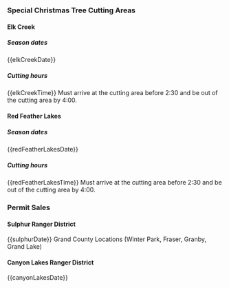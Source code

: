 [comment]: <> ({{elkCreekDate}}, {{elkCreekTime}} etc are replaced with the values in the christmasTreesForests table cutting_areas JSON in the database and include special formatting.)

### Special Christmas Tree Cutting Areas

#### Elk Creek

##### Season dates

{{elkCreekDate}}

##### Cutting hours
{{elkCreekTime}} Must arrive at the cutting area before 2:30 and be out of the cutting area by 4:00.

#### Red Feather Lakes

##### Season dates
{{redFeatherLakesDate}}

##### Cutting hours
{{redFeatherLakesTime}} Must arrive at the cutting area before 2:30 and be out of the cutting area by 4:00.

### Permit Sales

#### Sulphur Ranger District
{{sulphurDate}}
Grand County Locations (Winter Park, Fraser, Granby, Grand Lake)

#### Canyon Lakes Ranger District
{{canyonLakesDate}}
